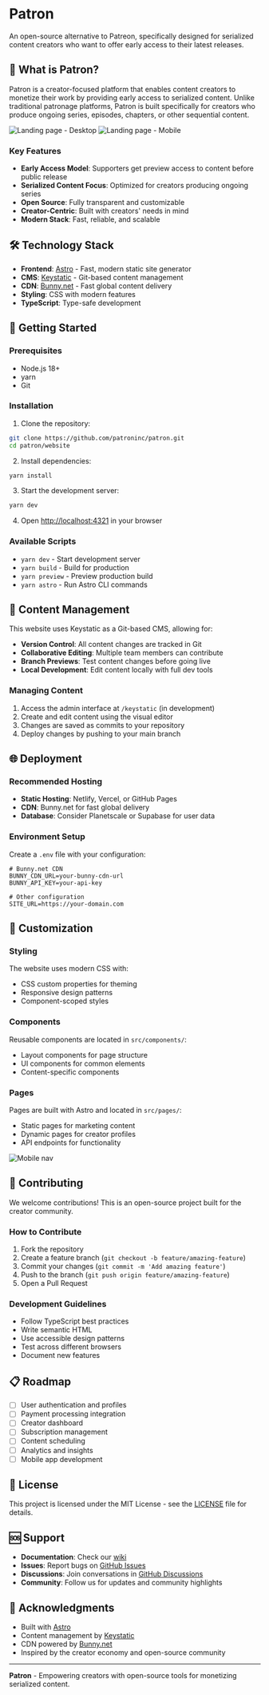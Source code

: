 # Patron

An open-source alternative to Patreon, specifically designed for serialized content creators who want to offer early access to their latest releases.

## 🎯 What is Patron?

Patron is a creator-focused platform that enables content creators to monetize their work by providing early access to serialized content. Unlike traditional patronage platforms, Patron is built specifically for creators who produce ongoing series, episodes, chapters, or other sequential content.

![Landing page - Desktop](assets/Landing%20page%20-%20Desktop.png)
![Landing page - Mobile](assets/Landing%20page%20-%20Mobile.png)

### Key Features

- **Early Access Model**: Supporters get preview access to content before public release
- **Serialized Content Focus**: Optimized for creators producing ongoing series
- **Open Source**: Fully transparent and customizable
- **Creator-Centric**: Built with creators' needs in mind
- **Modern Stack**: Fast, reliable, and scalable

## 🛠 Technology Stack

- **Frontend**: [Astro](https://astro.build) - Fast, modern static site generator
- **CMS**: [Keystatic](https://keystatic.com) - Git-based content management
- **CDN**: [Bunny.net](https://bunny.net) - Fast global content delivery
- **Styling**: CSS with modern features
- **TypeScript**: Type-safe development

## 🚀 Getting Started

### Prerequisites

- Node.js 18+
- yarn
- Git

### Installation

1. Clone the repository:

```bash
git clone https://github.com/patroninc/patron.git
cd patron/website
```

2. Install dependencies:

```bash
yarn install
```

3. Start the development server:

```bash
yarn dev
```

4. Open [http://localhost:4321](http://localhost:4321) in your browser

### Available Scripts

- `yarn dev` - Start development server
- `yarn build` - Build for production
- `yarn preview` - Preview production build
- `yarn astro` - Run Astro CLI commands

## 📝 Content Management

This website uses Keystatic as a Git-based CMS, allowing for:

- **Version Control**: All content changes are tracked in Git
- **Collaborative Editing**: Multiple team members can contribute
- **Branch Previews**: Test content changes before going live
- **Local Development**: Edit content locally with full dev tools

### Managing Content

1. Access the admin interface at `/keystatic` (in development)
2. Create and edit content using the visual editor
3. Changes are saved as commits to your repository
4. Deploy changes by pushing to your main branch

## 🌐 Deployment

### Recommended Hosting

- **Static Hosting**: Netlify, Vercel, or GitHub Pages
- **CDN**: Bunny.net for fast global delivery
- **Database**: Consider Planetscale or Supabase for user data

### Environment Setup

Create a `.env` file with your configuration:

```env
# Bunny.net CDN
BUNNY_CDN_URL=your-bunny-cdn-url
BUNNY_API_KEY=your-api-key

# Other configuration
SITE_URL=https://your-domain.com
```

## 🎨 Customization

### Styling

The website uses modern CSS with:

- CSS custom properties for theming
- Responsive design patterns
- Component-scoped styles

### Components

Reusable components are located in `src/components/`:

- Layout components for page structure
- UI components for common elements
- Content-specific components

### Pages

Pages are built with Astro and located in `src/pages/`:

- Static pages for marketing content
- Dynamic pages for creator profiles
- API endpoints for functionality

![Mobile nav](assets/Mobile%20nav.png)

## 🤝 Contributing

We welcome contributions! This is an open-source project built for the creator community.

### How to Contribute

1. Fork the repository
2. Create a feature branch (`git checkout -b feature/amazing-feature`)
3. Commit your changes (`git commit -m 'Add amazing feature'`)
4. Push to the branch (`git push origin feature/amazing-feature`)
5. Open a Pull Request

### Development Guidelines

- Follow TypeScript best practices
- Write semantic HTML
- Use accessible design patterns
- Test across different browsers
- Document new features

## 📋 Roadmap

- [ ] User authentication and profiles
- [ ] Payment processing integration
- [ ] Creator dashboard
- [ ] Subscription management
- [ ] Content scheduling
- [ ] Analytics and insights
- [ ] Mobile app development

## 📄 License

This project is licensed under the MIT License - see the [LICENSE](../LICENSE) file for details.

## 🆘 Support

- **Documentation**: Check our [wiki](https://github.com/patroninc/patron/wiki)
- **Issues**: Report bugs on [GitHub Issues](https://github.com/patroninc/patron/issues)
- **Discussions**: Join conversations in [GitHub Discussions](https://github.com/patroninc/patron/discussions)
- **Community**: Follow us for updates and community highlights

## 🙏 Acknowledgments

- Built with [Astro](https://astro.build)
- Content management by [Keystatic](https://keystatic.com)
- CDN powered by [Bunny.net](https://bunny.net)
- Inspired by the creator economy and open-source community

---

**Patron** - Empowering creators with open-source tools for monetizing serialized content.

